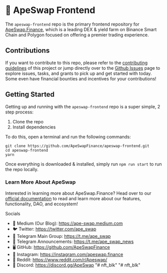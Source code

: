 # 🍌 ApeSwap Frontend

The `apeswap-frontend` repo is the primary frontend repository for [ApeSwap.Finance](https://apeswap.finance), which is a leading DEX & yield farm on Binance Smart Chain and Polygon focused on offering a premier trading experience.

## Contributions

If you want to contribute to this repo, please refer to the [contributing guidelines](./CONTRIBUTING.md) of this project or jump directly over to the [Github Issues](https://github.com/ApeSwapFinance/apeswap-frontend/issues) page to explore issues, tasks, and grants to pick up and get started with today. Some even have financial bounties and incentives for your contributions!

## Getting Started

Getting up and running with the `apeswap-frontend` repo is a super simple, 2 step process:

1. Clone the repo
2. Install dependencies

To do this, open a terminal and run the following commands:

```
git clone https://github.com/ApeSwapFinance/apeswap-frontend.git
cd apeswap-frontend
yarn
```

Once everything is downloaded & installed, simply run `npm run start` to run the repo locally.

### Learn More About ApeSwap

Interested in learning more about ApeSwap.Finance? Head over to our [official documentation](https://apeswap.gitbook.io/apeswap-finance/welcome/master) to read and learn more about our features, functionality, DAO, and ecosystem!

Socials

- 📰 Medium (Our Blog): https://ape-swap.medium.com
- 🐦 Twitter: https://twitter.com/ape_swap
- 💬 Telegram Main Group: https://t.me/ape_swap
- 💬 Telegram Announcements: https://t.me/ape_swap_news
- 🖥 GitHub: https://github.com/ApeSwapFinance
- 🤳 Instagram: https://instagram.com/apeswap.finance
- 🤩 Reddit: https://www.reddit.com/r/Apeswap/
- 👾 Discord: https://discord.gg/ApeSwap
"# nft_blk" 
"# nft_blk" 
